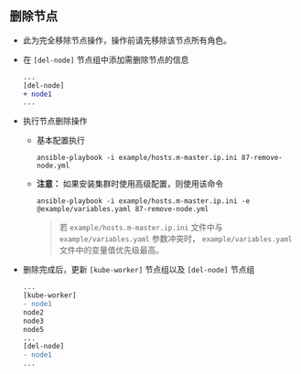 ## 删除节点

- 此为完全移除节点操作，操作前请先移除该节点所有角色。

- 在 `[del-node]` 节点组中添加需删除节点的信息
  ```diff
  ...
  [del-node]
  + node1
  ...
  ```

- 执行节点删除操作
  - 基本配置执行
    ```
    ansible-playbook -i example/hosts.m-master.ip.ini 87-remove-node.yml
    ```

  - **注意：** 如果安装集群时使用高级配置，则使用该命令
    ```
    ansible-playbook -i example/hosts.m-master.ip.ini -e @example/variables.yaml 87-remove-node.yml
    ```

    > 若 `example/hosts.m-master.ip.ini` 文件中与 `example/variables.yaml` 参数冲突时， `example/variables.yaml` 文件中的变量值优先级最高。

- 删除完成后，更新 `[kube-worker]` 节点组以及 `[del-node]` 节点组
  ```diff
  ...
  [kube-worker]
  - node1
  node2
  node3
  node5
  ...
  [del-node]
  - node1
  ...
  ```